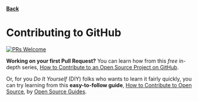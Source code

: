 **[Back](https://github.com/sameerkatija/resources)**

# Contributing to GitHub

[![PRs Welcome](https://img.shields.io/badge/PRs-welcome-brightgreen.svg?style=flat-square)](https://github.com/sameerkatija/resources/issues)

**Working on your first Pull Request?** You can learn how from this *free* in-depth series, [How to Contribute to an Open Source Project on GitHub](https://egghead.io/courses/how-to-contribute-to-an-open-source-project-on-github).

Or, for you *Do It Yourself* (DIY) folks who wants to learn it fairly quickly, you can try learning from this **easy-to-follow guide**, [How to Contribute to Open Source](https://opensource.guide/how-to-contribute), by [Open Source Guides](https://opensource.guide/).